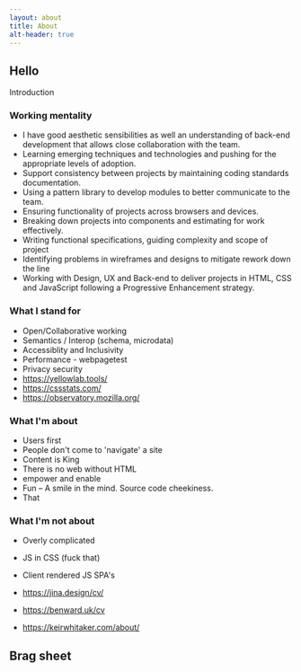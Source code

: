 ```yaml
---
layout: about
title: About
alt-header: true
---
```

## Hello

Introduction

### Working mentality

* I have good aesthetic sensibilities as well an understanding of back-end development that allows close collaboration with the team.
* Learning emerging techniques and technologies and pushing for the appropriate levels of adoption.
* Support consistency between projects by maintaining coding standards documentation.
* Using a pattern library to develop modules to better communicate to the team.
* Ensuring functionality of projects across browsers and devices.
* Breaking down projects into components and estimating for work effectively.
* Writing functional specifications, guiding complexity and scope of project
* Identifying problems in wireframes and designs to mitigate rework down the line
* Working with Design, UX and Back-end to deliver projects in HTML, CSS and JavaScript following a Progressive Enhancement strategy.

### What I stand for

* Open/Collaborative working
* Semantics / Interop (schema, microdata)  
* Accessiblity and Inclusivity
* Performance - webpagetest
* Privacy security
* https://yellowlab.tools/
* https://cssstats.com/
* https://observatory.mozilla.org/

### What I'm about

* Users first
* People don't come to 'navigate' a site
* Content is King
* There is no web without HTML
* empower and enable
* Fun – A smile in the mind. Source code cheekiness.
* That

### What I'm not about

* Overly complicated
* JS in CSS (fuck that)
* Client rendered JS SPA's

* https://jina.design/cv/
* https://benward.uk/cv
* https://keirwhitaker.com/about/

## Brag sheet